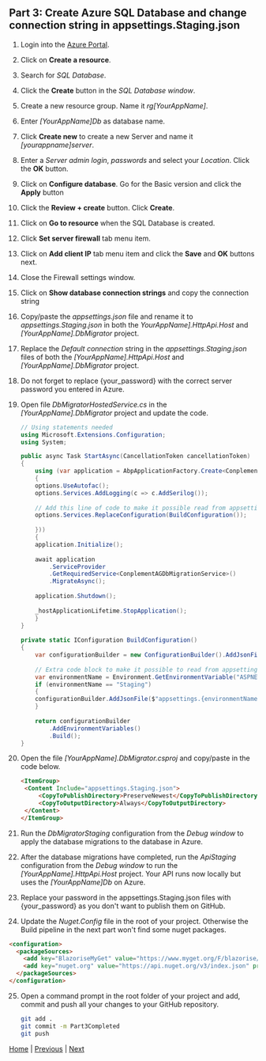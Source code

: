 ## Part 3: Create Azure SQL Database and change connection string in appsettings.Staging.json

1. Login into the [Azure Portal](https://portal.azure.com/#home).

2. Click on **Create a resource**.

3. Search for *SQL Database*.

4. Click the **Create** button in the *SQL Database window*.

5. Create a new resource group. Name it *rg[YourAppName]*.

6. Enter *[YourAppName]Db* as database name.

7. Click **Create new** to create a new Server and name it *[yourappname]server*.

8. Enter a *Server admin login*, *passwords* and select your *Location*. Click the **OK** button.

9. Click on **Configure database**. Go for the Basic version and click the **Apply** button

10. Click the **Review + create** button. Click **Create**.

11. Click on **Go to resource** when the SQL Database is created.

12. Click **Set server firewall** tab menu item.

13. Click on **Add client IP** tab menu item and click the **Save** and **OK** buttons next.

14. Close the Firewall settings window.

15. Click on **Show database connection strings** and copy the connection string

16. Copy/paste the *appsettings.json* file and rename it to *appsettings.Staging.json* in both the *YourAppName].HttpApi.Host* and *[YourAppName].DbMigrator* project.

17. Replace the *Default connection* string in the *appsettings.Staging.json* files of both the *[YourAppName].HttpApi.Host* and *[YourAppName].DbMigrator* project.

18. Do not forget to replace {your_password} with the correct server password you entered in Azure.

19. Open file *DbMigratorHostedService.cs* in the *[YourAppName].DbMigrator* project and update the code.

    ```csharp
    // Using statements needed
    using Microsoft.Extensions.Configuration;
    using System;

    public async Task StartAsync(CancellationToken cancellationToken)
    {
        using (var application = AbpApplicationFactory.Create<ConplementAGDbMigratorModule>(options =>
        {
        options.UseAutofac();
        options.Services.AddLogging(c => c.AddSerilog());
  
        // Add this line of code to make it possible read from appsettings.Staging.json
        options.Services.ReplaceConfiguration(BuildConfiguration());
  
        }))
        {
        application.Initialize();
  
        await application
            .ServiceProvider
            .GetRequiredService<ConplementAGDbMigrationService>()
            .MigrateAsync();
  
        application.Shutdown();
  
        _hostApplicationLifetime.StopApplication();
        }
    }
  
    private static IConfiguration BuildConfiguration()
    {
        var configurationBuilder = new ConfigurationBuilder().AddJsonFile("appsettings.json");
  
        // Extra code block to make it possible to read from appsettings.Staging.json
        var environmentName = Environment.GetEnvironmentVariable("ASPNETCORE_ENVIRONMENT");
        if (environmentName == "Staging")
        {
        configurationBuilder.AddJsonFile($"appsettings.{environmentName}.json", true);
        }
  
        return configurationBuilder
            .AddEnvironmentVariables()
            .Build();
    }
    ```

20. Open the file *[YourAppName].DbMigrator.csproj* and copy/paste in the code below.

     ```html
     <ItemGroup>
      <Content Include="appsettings.Staging.json">
          <CopyToPublishDirectory>PreserveNewest</CopyToPublishDirectory>
          <CopyToOutputDirectory>Always</CopyToOutputDirectory>
      </Content>
     </ItemGroup>
     ```

21. Run the *DbMigratorStaging* configuration from the *Debug window* to apply the database migrations to the database in Azure.

22. After the database migrations have completed, run the *ApiStaging* configuration from the *Debug window* to run the *[YourAppName].HttpApi.Host* project.
    Your API runs now locally but uses the *[YourAppName]Db* on Azure.

23. Replace your password in the appsettings.Staging.json files with {your_password} as you don't want to publish them on GitHub.

24. Update the *Nuget.Config* file in the root of your project. Otherwise the Build pipeline in the next part won't find some nuget packages.

```html
<configuration>
  <packageSources>
    <add key="BlazoriseMyGet" value="https://www.myget.org/F/blazorise/api/v3/index.json" />
    <add key="nuget.org" value="https://api.nuget.org/v3/index.json" protocolVersion="3" />
  </packageSources>
</configuration>
```

25. Open a command prompt in the root folder of your project and add, commit and push all your changes to your GitHub repository.

    ```bash
    git add .
    git commit -m Part3Completed
    git push
    ```

[Home](./../../README.md) | [Previous](Tutorial/../../Part2/Part2.md) | [Next](Tutorial/../../Part4/Part4.md)